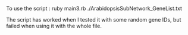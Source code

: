 To use  the script : ruby main3.rb ./ArabidopsisSubNetwork_GeneList.txt

The script has worked when I tested it with some random gene IDs, but failed when using it with the whole file. 

